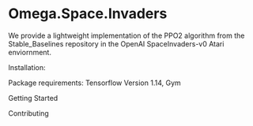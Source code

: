 # Omega.Space.Invaders
We provide a lightweight implementation of the PPO2 algorithm from the Stable_Baselines repository in the OpenAI SpaceInvaders-v0 Atari enviornment.

Installation:

Package requirements: Tensorflow Version 1.14, Gym




Getting Started

Contributing

